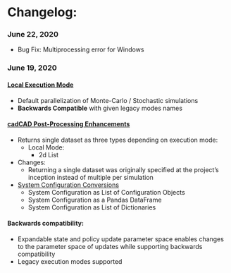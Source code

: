 # Changelog:
### June 22, 2020
* Bug Fix: Multiprocessing error for Windows

### June 19, 2020
    
#### [Local Execution Mode](documentation/Simulation_Execution.md)
* Default parallelization of Monte-Carlo / Stochastic simulations
* **Backwards Compatible** with given legacy modes names

#### [cadCAD Post-Processing Enhancements](https://github.com/cadCAD-org/cadCAD/blob/master/documentation/Simulation_Execution.md#execute-simulation-produce-system-event-dataset)
* Returns single dataset as three types depending on execution mode:
    * Local Mode:
        * 2d List
* Changes:
    * Returning a single dataset was originally specified at the project’s inception instead of multiple per simulation
* [System Configuration Conversions](documentation/System_Configuration.md)
    * System Configuration as List of Configuration Objects
    * System Configuration as a Pandas DataFrame
    * System Configuration as List of Dictionaries

#### Backwards compatibility:
* Expandable state and policy update parameter space enables changes to the parameter space of updates while 
supporting backwards compatibility
* Legacy execution modes supported
